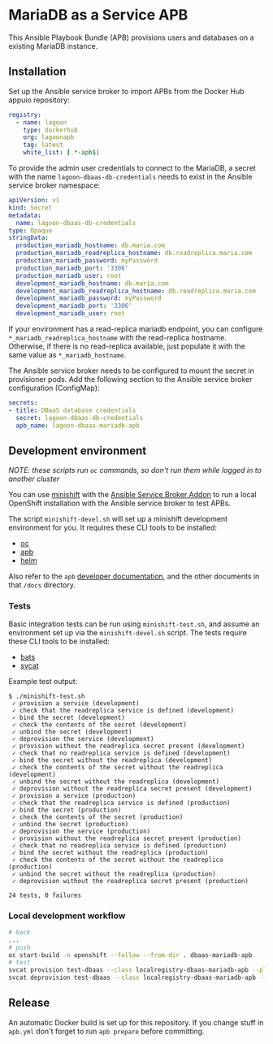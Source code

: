 # MariaDB as a Service APB

This Ansible Playbook Bundle (APB) provisions users and databases on a existing MariaDB instance.

## Installation

Set up the Ansible service broker to import APBs from the Docker Hub appuio repository:

```yaml
registry:
  - name: lagoon
    type: dockerhub
    org: lagoonapb
    tag: latest
    white_list: [.*-apb$]
```

To provide the admin user credentials to connect to the MariaDB, a secret with the name `lagoon-dbaas-db-credentials` needs to exist in the Ansible service broker namespace:

```yaml
apiVersion: v1
kind: Secret
metadata:
  name: lagoon-dbaas-db-credentials
type: Opaque
stringData:
  production_mariadb_hostname: db.maria.com
  production_mariadb_readreplica_hostname: db.readreplica.maria.com
  production_mariadb_password: myPassword
  production_mariadb_port: '3306'
  production_mariadb_user: root
  development_mariadb_hostname: db.maria.com
  development_mariadb_readreplica_hostname: db.readreplica.maria.com
  development_mariadb_password: myPassword
  development_mariadb_port: '3306'
  development_mariadb_user: root
```

If your environment has a read-replica mariadb endpoint, you can configure `*_mariadb_readreplica_hostname` with the read-replica hostname.
Otherwise, if there is no read-replica available, just populate it with the same value as `*_mariadb_hostname`.

The Ansible service broker needs to be configured to mount the secret in provisioner pods. Add the following section to the Ansible service broker configuration (ConfigMap):

```yaml
secrets:
- title: DBaaS database credentials
  secret: lagoon-dbaas-db-credentials
  apb_name: lagoon-dbaas-mariadb-apb
```

## Development environment

*NOTE: these scripts run `oc` commands, so don't run them while logged in to another cluster*

You can use [minishift](https://github.com/minishift/minishift) with the [Ansible Service Broker Addon](https://github.com/minishift/minishift-addons/tree/master/add-ons/ansible-service-broker) to run a local OpenShift installation with the Ansible service broker to test APBs.

The script `minishift-devel.sh` will set up a minishift development environment for you.
It requires these CLI tools to be installed:

* [oc](https://github.com/openshift/origin/releases)
* [apb](https://github.com/automationbroker/apb/releases)
* [helm](https://github.com/helm/helm/releases)

Also refer to the `apb` [developer documentation](https://github.com/automationbroker/apb/blob/master/docs/developers.md), and the other documents in that `/docs` directory.

### Tests

Basic integration tests can be run using `minishift-test.sh`, and assume an environment set up via the `minishift-devel.sh` script.
The tests require these CLI tools to be installed:

* [bats](https://github.com/bats-core/bats-core)
* [svcat](https://github.com/kubernetes-sigs/service-catalog/releases)

Example test output:

```
$ ./minishift-test.sh
 ✓ provision a service (development)
 ✓ check that the readreplica service is defined (development)
 ✓ bind the secret (development)
 ✓ check the contents of the secret (development)
 ✓ unbind the secret (development)
 ✓ deprovision the service (development)
 ✓ provision without the readreplica secret present (development)
 ✓ check that no readreplica service is defined (development)
 ✓ bind the secret without the readreplica (development)
 ✓ check the contents of the secret without the readreplica (development)
 ✓ unbind the secret without the readreplica (development)
 ✓ deprovision without the readreplica secret present (development)
 ✓ provision a service (production)
 ✓ check that the readreplica service is defined (production)
 ✓ bind the secret (production)
 ✓ check the contents of the secret (production)
 ✓ unbind the secret (production)
 ✓ deprovision the service (production)
 ✓ provision without the readreplica secret present (production)
 ✓ check that no readreplica service is defined (production)
 ✓ bind the secret without the readreplica (production)
 ✓ check the contents of the secret without the readreplica (production)
 ✓ unbind the secret without the readreplica (production)
 ✓ deprovision without the readreplica secret present (production)

24 tests, 0 failures
```

### Local development workflow

```bash
# hack
...
# push
oc start-build -n openshift --follow --from-dir . dbaas-mariadb-apb
# test
svcat provision test-dbaas --class localregistry-dbaas-mariadb-apb --plan development --wait
svcat deprovision test-dbaas --class localregistry-dbaas-mariadb-apb --plan development --wait
```

## Release

An automatic Docker build is set up for this repository. If you change stuff in `apb.yml` don't forget to run `apb prepare` before committing.
